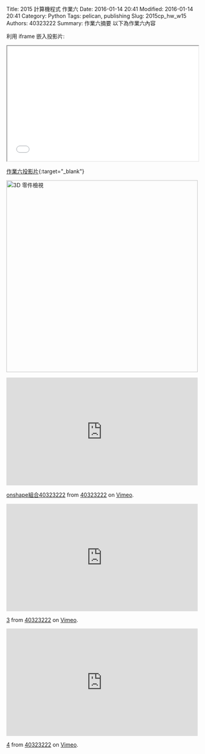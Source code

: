 Title: 2015 計算機程式 作業六
Date: 2016-01-14 20:41
Modified: 2016-01-14 20:41
Category: Python
Tags: pelican, publishing
Slug: 2015cp_hw_w15
Authors: 40323222
Summary: 作業六摘要
以下為作業六內容

利用 iframe 嵌入投影片:

<iframe src="simplest7.html" width="500" height="300"></iframe>

[作業六投影片](simplest7.html){:target="_blank"}


<img src="https://copy.com/Ba0Y8bIm383x0eW4" width="500" alt="3D 零件檢視"></img>
<br>
<iframe src="https://player.vimeo.com/video/150465841" width="500" height="281" frameborder="0" webkitallowfullscreen mozallowfullscreen allowfullscreen></iframe> <p><a href="https://vimeo.com/150465841">onshape組合40323222</a> from <a href="https://vimeo.com/user44993170">40323222</a> on <a href="https://vimeo.com">Vimeo</a>.</p>
<iframe src="https://player.vimeo.com/video/150107401" width="500" height="280" frameborder="0" webkitallowfullscreen mozallowfullscreen allowfullscreen></iframe> <p><a href="https://vimeo.com/150107401">3</a> from <a href="https://vimeo.com/user44993170">40323222</a> on <a href="https://vimeo.com">Vimeo</a>.</p>
<iframe src="https://player.vimeo.com/video/150107219" width="500" height="280" frameborder="0" webkitallowfullscreen mozallowfullscreen allowfullscreen></iframe> <p><a href="https://vimeo.com/150107219">4</a> from <a href="https://vimeo.com/user44993170">40323222</a> on <a href="https://vimeo.com">Vimeo</a>.</p>